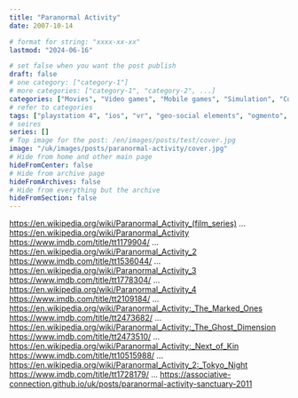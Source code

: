 ```yaml
---
title: "Paranormal Activity"
date: 2007-10-14

# format for string: "xxxx-xx-xx"
lastmod: "2024-06-16"

# set false when you want the post publish
draft: false
# one category: ["category-1"]
# more categories: ["category-1", "category-2", ...]
categories: ["Movies", "Video games", "Mobile games", "Simulation", "Comics", "Horror", "Found footage"]
# refer to categories
tags: ["playstation 4", "ios", "vr", "geo-social elements", "ogmento", "open world", "geo-social elements", "roleplay", "supernatural", "mystic", "folklore", "urban legend", "foaf", "oren peli"]
# seires
series: []
# Top image for the post: /en/images/posts/test/cover.jpg
image: "/uk/images/posts/paranormal-activity/cover.jpg"
# Hide from home and other main page
hideFromCenter: false
# Hide from archive page
hideFromArchives: false
# Hide from everything but the archive
hideFromSection: false
---
```

https://en.wikipedia.org/wiki/Paranormal_Activity_(film_series)
...
https://en.wikipedia.org/wiki/Paranormal_Activity
https://www.imdb.com/title/tt1179904/
...
https://en.wikipedia.org/wiki/Paranormal_Activity_2
https://www.imdb.com/title/tt1536044/
...
https://en.wikipedia.org/wiki/Paranormal_Activity_3
https://www.imdb.com/title/tt1778304/
...
https://en.wikipedia.org/wiki/Paranormal_Activity_4
https://www.imdb.com/title/tt2109184/
...
https://en.wikipedia.org/wiki/Paranormal_Activity:_The_Marked_Ones
https://www.imdb.com/title/tt2473682/
...
https://en.wikipedia.org/wiki/Paranormal_Activity:_The_Ghost_Dimension
https://www.imdb.com/title/tt2473510/
...
https://en.wikipedia.org/wiki/Paranormal_Activity:_Next_of_Kin
https://www.imdb.com/title/tt10515988/
...
https://en.wikipedia.org/wiki/Paranormal_Activity_2:_Tokyo_Night
https://www.imdb.com/title/tt1728179/
...
https://associative-connection.github.io/uk/posts/paranormal-activity-sanctuary-2011
<!--more-->